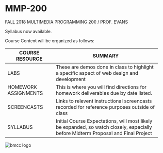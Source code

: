 # MMP-200
FALL 2018 MULTIMEDIA PROGRAMMING 200 / PROF. EVANS

Syllabus now available.

Course Content will be organized as follows:

| COURSE RESOURCE      | SUMMARY |
| -------------------- | ------- |
| LABS                 | These are demos done in class to highlight a specific aspect of web design and development   |
| HOMEWORK ASSIGNMENTS | This is where you will find directions for homework deliverables due by date listed.         |
| SCREENCASTS          | Links to relevent instructional screencasts recorded for reference purposes outside of class |
| SYLLABUS             | Initial Course Expectations, will most likely be expanded, so watch closely, especially before Midterm Proposal and Final Project |

![bmcc logo](https://github.com/EliCash82/MMP-200/blob/master/bmcc-logo.png?raw=true)
